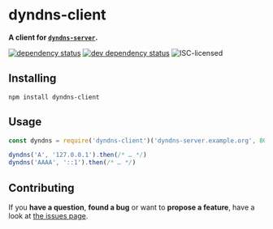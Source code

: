 # dyndns-client

**A client for [`dyndns-server`](https://github.com/derhuerst/dyndns-server).**

[![dependency status](https://img.shields.io/david/derhuerst/dyndns-client.svg)](https://david-dm.org/derhuerst/dyndns-client)
[![dev dependency status](https://img.shields.io/david/dev/derhuerst/dyndns-client.svg)](https://david-dm.org/derhuerst/dyndns-client#info=devDependencies)
![ISC-licensed](https://img.shields.io/github/license/derhuerst/dyndns-client.svg)


## Installing

```shell
npm install dyndns-client
```


## Usage

```js
const dyndns = require('dyndns-client')('dyndns-server.example.org', 8053, '<key>')

dyndns('A', '127.0.0.1').then(/* … */)
dyndns('AAAA', '::1').then(/* … */)
```


## Contributing

If you **have a question**, **found a bug** or want to **propose a feature**, have a look at [the issues page](https://github.com/derhuerst/dyndns-client/issues).
